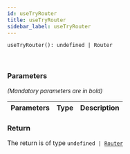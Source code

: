 ```yaml
---
id: useTryRouter
title: useTryRouter
sidebar_label: useTryRouter
---
```


```tsx
useTryRouter(): undefined | Router
```
<br/>



### Parameters

<font size="2"><i>(Mandatory parameters are in bold)</i></font>

| Parameters | Type | Description |
| --------- | ---- | ----------- |


### Return



The return is of type <code>undefined | [Router](/framework-api/interfaces/Router.md)</code>